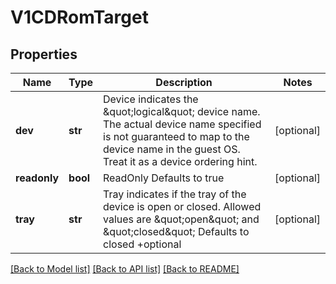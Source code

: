 # V1CDRomTarget

## Properties
Name | Type | Description | Notes
------------ | ------------- | ------------- | -------------
**dev** | **str** | Device indicates the \&quot;logical\&quot; device name. The actual device name specified is not guaranteed to map to the device name in the guest OS. Treat it as a device ordering hint. | [optional] 
**readonly** | **bool** | ReadOnly Defaults to true | [optional] 
**tray** | **str** | Tray indicates if the tray of the device is open or closed. Allowed values are \&quot;open\&quot; and \&quot;closed\&quot; Defaults to closed +optional | [optional] 

[[Back to Model list]](../README.md#documentation-for-models) [[Back to API list]](../README.md#documentation-for-api-endpoints) [[Back to README]](../README.md)


